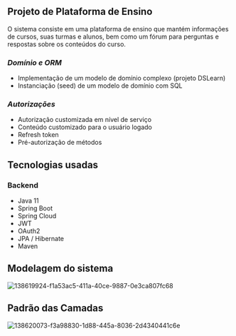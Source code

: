 
## Projeto de Plataforma de Ensino

O sistema consiste em uma plataforma de ensino que mantém informações de cursos, suas turmas e alunos, bem como um fórum para perguntas e respostas sobre os conteúdos do curso.


### _Domínio e ORM_
- Implementação de um modelo de domínio complexo (projeto DSLearn)
- Instanciação (seed) de um modelo de domínio com SQL
### _Autorizações_
- Autorização customizada em nível de serviço
- Conteúdo customizado para o usuário logado
- Refresh token
- Pré-autorização de métodos

## Tecnologias usadas

### Backend 
- Java 11
- Spring Boot
- Spring Cloud
- JWT
- OAuth2
- JPA / Hibernate
- Maven


## Modelagem do sistema 

![138619924-f1a53ac5-411a-40ce-9887-0e3ca807fc68](https://user-images.githubusercontent.com/107776531/209420134-f76755a6-29d5-459c-a339-39b7f358cfb6.png)



## Padrão das Camadas

![138620073-f3a98830-1d88-445a-8036-2d4340441c6e](https://user-images.githubusercontent.com/107776531/209420138-02d91dc0-e19f-439f-8288-76c41036cce0.png)
